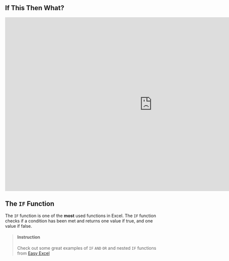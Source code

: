 

## If This Then What?

<iframe src="https://docs.google.com/presentation/d/e/2PACX-1vT0HBMdKqMdpVj85qTptfjPEGyS3_gZRtCzTP5neGdn-joJf7tWqPBb8D_8T-hpKaEpeXG63zE9pR4g/embed?start=false&loop=false&delayms=3000" frameborder="0" width="960" height="569" allowfullscreen="true" mozallowfullscreen="true" webkitallowfullscreen="true"></iframe>

## The `IF` Function

The `IF` function is one of the **most** used functions in Excel. The `IF` function checks if a condition has been met and returns one value if true, and one value if false. 

> #### Instruction
> Check out some great examples of `IF` `AND` `OR` and nested `IF` functions from [Easy Excel](https://www.excel-easy.com/examples/if.html)
